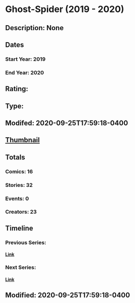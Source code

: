 # Ghost-Spider (2019 - 2020)
## Description: None
## Dates
### Start Year: 2019
### End Year: 2020
## Rating: 
## Type: 
## Modifed: 2020-09-25T17:59:18-0400
## [Thumbnail](http://i.annihil.us/u/prod/marvel/i/mg/6/40/5d545af57c024.jpg)
## Totals
### Comics: 16
### Stories: 32
### Events: 0
### Creators: 23
## Timeline
### Previous Series: 
#### [Link]()
### Next Series: 
#### [Link]()
## Modified: 2020-09-25T17:59:18-0400